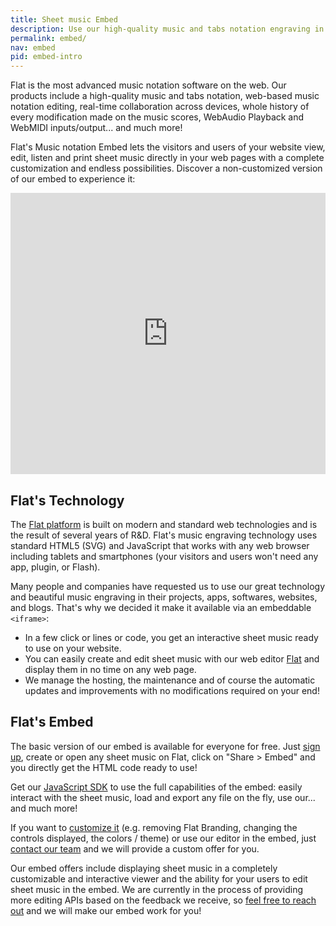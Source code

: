 ```yaml
---
title: Sheet music Embed
description: Use our high-quality music and tabs notation engraving in your web sites and blogs with our customizable and interactive HTML Embed.
permalink: embed/
nav: embed
pid: embed-intro
---
```


Flat is the most advanced music notation software on the web. Our products include a high-quality music and tabs notation, web-based music notation editing, real-time collaboration across devices, whole history of every modification made on the music scores, WebAudio Playback and WebMIDI inputs/output... and much more!

Flat's Music notation Embed lets the visitors and users of your website view, edit, listen and print sheet music directly in your web pages with a complete customization and endless possibilities. Discover a non-customized version of our embed to experience it:

<iframe src="https://flat-embed.com/56ae21579a127715a02901a6" allowfullscreen height="450" width="100%" frameBorder="0"></iframe>

## Flat's Technology

The [Flat platform](https://flat.io) is built on modern and standard web technologies and is the result of several years of R&D. Flat's music engraving technology uses standard HTML5 (SVG) and JavaScript that works with any web browser including tablets and smartphones (your visitors and users won't need any app, plugin, or Flash).

Many people and companies have requested us to use our great technology and beautiful music engraving in their projects, apps, softwares, websites, and blogs. That's why we decided it make it available via an embeddable `<iframe>`:

* In a few click or lines or code, you get an interactive sheet music ready to use on your website.
* You can easily create and edit sheet music with our web editor [Flat](https://flat.io) and display them in no time on any web page.
* We manage the hosting, the maintenance and of course the automatic updates and improvements with no modifications required on your end!

## Flat's Embed

The basic version of our embed is available for everyone for free. Just [sign up](https://flat.io), create or open any sheet music on Flat, click on "Share > Embed" and you directly get the HTML code ready to use!

Get our [JavaScript SDK](javascript.html) to use the full capabilities of the embed: easily interact with the sheet music, load and export any file on the fly, use our... and much more!

If you want to [customize it](url-parameters.html) (e.g. removing Flat Branding, changing the controls displayed, the colors / theme) or use our editor in the embed, just [contact our team](mailto:developers@flat.io) and we will provide a custom offer for you.

Our embed offers include displaying sheet music in a completely customizable and interactive viewer and the ability for your users to edit sheet music in the embed. We are currently in the process of providing more editing APIs based on the feedback we receive, so [feel free to reach out](mailto:developers@flat.io) and we will make our embed work for you!
